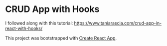 
# CRUD App with Hooks
I followed along with this tutorial:
https://www.taniarascia.com/crud-app-in-react-with-hooks/


This project was bootstrapped with [Create React App](https://github.com/facebook/create-react-app).
